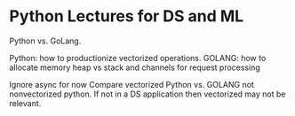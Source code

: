 # Python Lectures for DS and ML

Python vs. GoLang. 

Python: how to productionize vectorized operations. 
GOLANG: how to allocate memory heap vs stack and channels for request processing

Ignore async for now
Compare vectorized Python vs. GOLANG not nonvectorized python. If not in a DS application then vectorized may not be relevant. 

